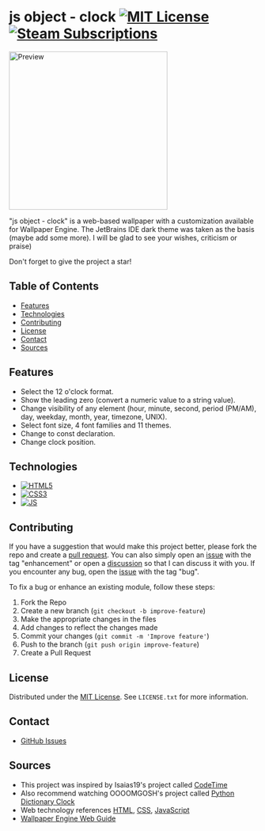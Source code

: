 # js object - clock [![MIT License][license-shield]][license-url] [![Steam Subscriptions][Steam-shield]][Steam-url]

<picture>
  <source srcset="preview.jpg">
  <img src="preview.jpg" alt="Preview" width="320" height="320">
</picture>

"js object - clock" is a web-based wallpaper with a customization available for Wallpaper Engine. The JetBrains IDE dark theme was taken as the basis (maybe add some more).
I will be glad to see your wishes, criticism or praise)

Don't forget to give the project a star!

## Table of Contents

- [Features](#Features)
- [Technologies](#Technologies)
- [Contributing](#Contributing)
- [License](#License)
- [Contact](#Contact)
- [Sources](#Sources)

## Features
- Select the 12 o'clock format.
- Show the leading zero (convert a numeric value to a string value).
- Change visibility of any element (hour, minute, second, period (PM/AM), day, weekday, month, year, timezone, UNIX).
- Select font size, 4 font families and 11 themes.
- Change to const declaration.
- Change clock position.

## Technologies

- [![HTML5][HTML5-shield]][HTML5-url]
- [![CSS3][CSS3-shield]][CSS3-url]
- [![JS][JS-shield]][JS-url]
<!-- - [![React][React-shield]][React-url] -->

## Contributing

If you have a suggestion that would make this project better, please fork the repo and create a [pull request](https://github.com/unktir/js-object-clock/compare/). You can also simply open an [issue](https://github.com/unktir/js-object-clock/issues/new) with the tag "enhancement" or open a [discussion](https://github.com/unktir/js-object-clock/discussions/new/choose) so that I can discuss it with you. If you encounter any bug, open the [issue](https://github.com/unktir/js-object-clock/issues/new) with the tag "bug".

To fix a bug or enhance an existing module, follow these steps:
1. Fork the Repo
2. Create a new branch (`git checkout -b improve-feature`)
3. Make the appropriate changes in the files
4. Add changes to reflect the changes made
5. Commit your changes (`git commit -m 'Improve feature'`)
6. Push to the branch (`git push origin improve-feature`)
7. Create a Pull Request

## License

Distributed under the [MIT License](LICENSE.txt). See `LICENSE.txt` for more information.

## Contact

- [GitHub Issues](https://github.com/unktir/js-object-clock/issues)

## Sources

- This project was inspired by Isaias19's project called [CodeTime](https://steamcommunity.com/sharedfiles/filedetails/?id=2980088441)
- Also recommend watching OOOOMGOSH's project called [Python Dictionary Clock](https://steamcommunity.com/sharedfiles/filedetails/?id=3007669757)
- Web technology references [HTML](https://developer.mozilla.org/en-US/docs/Web/HTML), [CSS](https://developer.mozilla.org/en-US/docs/Web/CSS), [JavaScript](https://developer.mozilla.org/en-US/docs/Web/JavaScript)
- [Wallpaper Engine Web Guide](https://docs.wallpaperengine.io/en/web/overview.html)

<!-- https://www.markdownguide.org/basic-syntax/#reference-style-links -->
[license-shield]: https://img.shields.io/github/license/unktir/js-object-clock.svg?style=flat-square
[license-url]: https://github.com/unktir/js-object-clock/blob/master/LICENSE.txt
[Steam-shield]: https://img.shields.io/steam/subscriptions/2986163106?style=flat-square&logo=steam
[Steam-url]: https://steamcommunity.com/sharedfiles/filedetails/?id=2986163106
[HTML5-shield]: https://img.shields.io/badge/HTML5-E34F26?style=for-the-badge&logo=html5&logoColor=white
[HTML5-url]: https://html.spec.whatwg.org
[CSS3-shield]: https://img.shields.io/badge/CSS3-1572B6?style=for-the-badge&logo=css3&logoColor=white
[CSS3-url]: https://www.w3.org/TR/CSS/
[JS-shield]: https://img.shields.io/badge/JavaScript-323330?style=for-the-badge&logo=javascript
[JS-url]: https://ecma-international.org
[React-shield]: https://img.shields.io/badge/React-20232A?style=for-the-badge&logo=react
[React-url]: https://reactjs.org/
